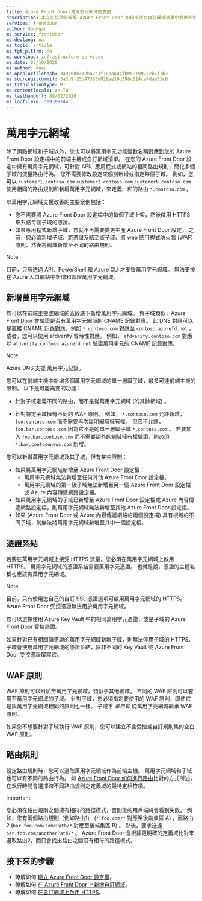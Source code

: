 ```yaml
---
title: Azure Front Door-萬用字元網域的支援
description: 本文可協助您瞭解 Azure Front Door 如何支援在自訂網域清單中對應和管理萬用字元網域。
services: frontdoor
author: duongau
ms.service: frontdoor
ms.devlang: na
ms.topic: article
ms.tgt_pltfrm: na
ms.workload: infrastructure-services
ms.date: 03/10/2020
ms.author: duau
ms.openlocfilehash: 349c00b312ba7c3f18bab04fb059199732b4f1b3
ms.sourcegitcommit: 5a3b9f35d47355d026ee39d398c614ca4dae51c6
ms.translationtype: MT
ms.contentlocale: zh-TW
ms.lasthandoff: 09/02/2020
ms.locfileid: "89398744"
---
```

# <a name="wildcard-domains"></a>萬用字元網域

除了頂點網域和子域以外，您也可以將萬用字元功能變數名稱對應到您的 Azure Front Door 設定檔中的前端主機或自訂網域清單。 在您的 Azure Front Door 設定中擁有萬用字元網域，可針對 API、應用程式或網站的相同路由規則，簡化多個子域的流量路由行為。 您不需要修改設定來個別新增或指定每個子域。 例如，您可以 `customer1.contoso.com` `customer2.contoso.com` `customerN.contoso.com` 使用相同的路由規則和新增萬用字元網域，來定義、和的路由 `*.contoso.com` 。

以萬用字元網域支援改善的主要案例包括：

- 您不需要將 Azure Front Door 設定檔中的每個子域上架，然後啟用 HTTPS 來系結每個子域的憑證。
- 如果應用程式新增子域，您就不再需要變更生產 Azure Front Door 設定。 之前，您必須新增子域、將憑證系結至該子域、將 web 應用程式防火牆 (WAF) 原則，然後將網域新增至不同的路由規則。

> [!NOTE]
> 目前，只有透過 API、PowerShell 和 Azure CLI 才支援萬用字元網域。 無法支援在 Azure 入口網站中新增和管理萬用字元網域。

## <a name="adding-wildcard-domains"></a>新增萬用字元網域

您可以在前端主機或網域的區段底下新增萬用字元網域。 與子域類似，Azure Front Door 會驗證是否有萬用字元網域的 CNAME 記錄對應。 此 DNS 對應可以是直接 CNAME 記錄對應，例如 `*.contoso.com` 對應至 `contoso.azurefd.net` 。 或者，您可以使用 afdverify 暫時性對應。 例如， `afdverify.contoso.com` 對應以 `afdverify.contoso.azurefd.net` 驗證萬用字元的 CNAME 記錄對應。

> [!NOTE]
> Azure DNS 支援 萬用字元記錄。

您可以在前端主機中新增多個萬用字元網域的單一層級子域，最多可達前端主機的限制。 以下是可能需要的功能：

- 針對子域定義不同的路由，而不是從萬用字元網域 (的其餘網域) 。

- 針對特定子域擁有不同的 WAF 原則。 例如， `*.contoso.com` 允許新增， `foo.contoso.com` 而不需要再次證明網域擁有權。 但它不允許， `foo.bar.contoso.com` 因為它不是的單一層級子域 `*.contoso.com` 。 若要加入 `foo.bar.contoso.com` 而不需要額外的網域擁有權驗證，則必須 `*.bar.contosonews.com` 新增。

您可以新增萬用字元網域及其子域，但有某些限制：

- 如果將萬用字元網域新增至 Azure Front Door 設定檔：
  - 萬用字元網域無法新增至任何其他 Azure Front Door 設定檔。
  - 萬用字元網域的第一級子域無法新增至另一個 Azure Front Door 設定檔或 Azure 內容傳遞網路設定檔。
- 如果萬用字元網域的子域已新增至 Azure Front Door 設定檔或 Azure 內容傳遞網路設定檔，則萬用字元網域無法新增至其他 Azure Front Door 設定檔。
- 如果 (Azure Front Door 或 Azure 內容傳遞網路的兩個設定檔) 具有根域的不同子域，則無法將萬用字元網域新增至其中一個設定檔。

## <a name="certificate-binding"></a>憑證系結

若要在萬用字元網域上接受 HTTPS 流量，您必須在萬用字元網域上啟用 HTTPS。 萬用字元網域的憑證系結需要萬用字元憑證。 也就是說，憑證的主體名稱也應該有萬用字元網域。

> [!NOTE]
> 目前，只有使用您自己的自訂 SSL 憑證選項可啟用萬用字元網域的 HTTPS。 Azure Front Door 受控憑證無法用於萬用字元網域。

您可以選擇使用 Azure Key Vault 中的相同萬用字元憑證，或是子域的 Azure Front Door 受控憑證。

如果針對已有相關聯憑證的萬用字元網域新增子域，則無法停用子域的 HTTPS。 子域會使用萬用字元網域的憑證系結，除非不同的 Key Vault 或 Azure Front Door 受控憑證覆寫它。

## <a name="waf-policies"></a>WAF 原則

WAF 原則可以附加至萬用字元網域，類似于其他網域。 不同的 WAF 原則可以套用至萬用字元網域的子域。 針對子域，您必須指定要使用的 WAF 原則，即使它是與萬用字元網域相同的原則也一樣。 子域不 *會自動* 從萬用字元網域繼承 WAF 原則。

如果您不想要針對子域執行 WAF 原則，您可以建立不含受控或自訂規則集的空白 WAF 原則。

## <a name="routing-rules"></a>路由規則

設定路由規則時，您可以選取萬用字元網域作為前端主機。 萬用字元網域和子域也可以有不同的路由行為。 如 [Azure Front Door 如何進行路由](front-door-route-matching.md)比對的方式所述，在執行時間會選擇跨不同路由規則之定義域的最特定相符項。

> [!IMPORTANT]
> 您必須在路由規則之間擁有相符的路徑模式，否則您的用戶端將會看到失敗。 例如，您有兩個路由規則（例如路由1） (`*.foo.com/*` 對應至後端集區 A) ，而路由 2 (`bar.foo.com/somePath/*` 對應至後端集區 B) 。 然後，要求送達 `bar.foo.com/anotherPath/*` 。 Azure Front Door 會根據更明確的定義域比對來選取路由2，而只會找出路由之間沒有相符的路徑模式。

## <a name="next-steps"></a>接下來的步驟

- 瞭解如何 [建立 Azure Front Door 設定檔](quickstart-create-front-door.md)。
- 瞭解如何 [在 Azure Front Door 上新增自訂網域](front-door-custom-domain.md)。
- 瞭解如何 [在自訂網域上啟用 HTTPS](front-door-custom-domain-https.md)。
